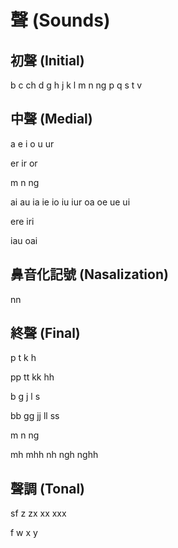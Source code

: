 # 聲 (Sounds)

## 初聲 (Initial)

b c ch d g h j k l m n ng p q s t v

## 中聲 (Medial)

a e i o u ur

er ir or

m n ng

ai au ia ie io iu iur oa oe ue ui

ere iri

iau oai

## 鼻音化記號 (Nasalization)

nn

## 終聲 (Final)

p t k h

pp tt kk hh

b g j l s

bb gg jj ll ss

m n ng

mh mhh nh ngh nghh

## 聲調 (Tonal)

sf z zx xx xxx

f w x y
